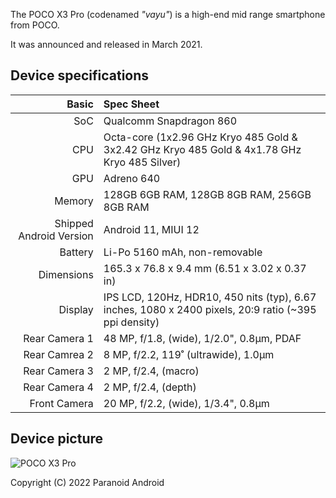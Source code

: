 The POCO X3 Pro (codenamed _"vayu"_) is a high-end mid range smartphone from POCO.

It was announced and released in March 2021.

## Device specifications

Basic   | Spec Sheet
-------:|:-------------------------
SoC     | Qualcomm Snapdragon 860
CPU     | Octa-core (1x2.96 GHz Kryo 485 Gold & 3x2.42 GHz Kryo 485 Gold & 4x1.78 GHz Kryo 485 Silver)
GPU     | Adreno 640
Memory  | 128GB 6GB RAM, 128GB 8GB RAM, 256GB 8GB RAM
Shipped Android Version | Android 11, MIUI 12
Battery | Li-Po 5160 mAh, non-removable
Dimensions | 165.3 x 76.8 x 9.4 mm (6.51 x 3.02 x 0.37 in)
Display | IPS LCD, 120Hz, HDR10, 450 nits (typ), 6.67 inches, 1080 x 2400 pixels, 20:9 ratio (~395 ppi density)
Rear Camera 1 | 48 MP, f/1.8, (wide), 1/2.0", 0.8µm, PDAF
Rear Camrea 2 | 8 MP, f/2.2, 119˚ (ultrawide), 1.0µm
Rear Camera 3 | 2 MP, f/2.4, (macro)
Rear Camera 4 | 2 MP, f/2.4, (depth)
Front Camera | 20 MP, f/2.2, (wide), 1/3.4", 0.8µm

## Device picture

![POCO X3 Pro](https://1.bp.blogspot.com/-y0LQ--wuVBI/YQoJ-vcxm3I/AAAAAAAAHA4/aKAHIZ98MGsEnH-nSz6OiKK1b-SbiyVMgCLcBGAsYHQ/s2048/poco-x3-pro.png "Poco X3 Pro")

Copyright (C) 2022 Paranoid Android
